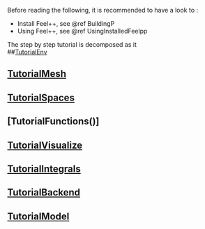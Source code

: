 Before reading the following, it is recommended to have a look to :

- Install Feel++, see @ref BuildingP
- Using Feel++, see @ref UsingInstalledFeelpp

The step by step tutorial is decomposed as it   
##[TutorialEnv](01-SettingUpEnvironment.md)
## [TutorialMesh](02-LoadingMesh.md)
## [TutorialSpaces]()
## [TutorialFunctions()]
## [TutorialVisualize]()
## [TutorialIntegrals]()
## [TutorialBackend]()
## [TutorialModel]()
